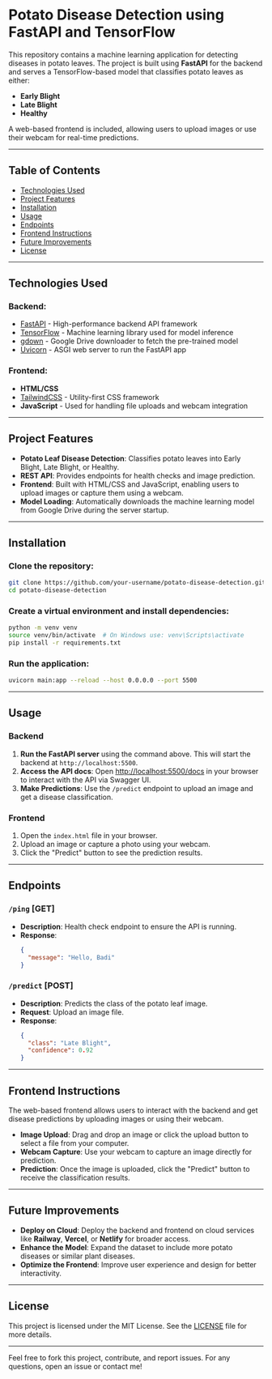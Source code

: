 # Potato Disease Detection using FastAPI and TensorFlow

This repository contains a machine learning application for detecting diseases in potato leaves. The project is built using **FastAPI** for the backend and serves a TensorFlow-based model that classifies potato leaves as either:
- **Early Blight**
- **Late Blight**
- **Healthy**

A web-based frontend is included, allowing users to upload images or use their webcam for real-time predictions.

---

## Table of Contents
- [Technologies Used](#technologies-used)
- [Project Features](#project-features)
- [Installation](#installation)
- [Usage](#usage)
- [Endpoints](#endpoints)
- [Frontend Instructions](#frontend-instructions)
- [Future Improvements](#future-improvements)
- [License](#license)

---

## Technologies Used

### Backend:
- [FastAPI](https://fastapi.tiangolo.com/) - High-performance backend API framework
- [TensorFlow](https://www.tensorflow.org/) - Machine learning library used for model inference
- [gdown](https://pypi.org/project/gdown/) - Google Drive downloader to fetch the pre-trained model
- [Uvicorn](https://www.uvicorn.org/) - ASGI web server to run the FastAPI app

### Frontend:
- **HTML/CSS**
- [TailwindCSS](https://tailwindcss.com/) - Utility-first CSS framework
- **JavaScript** - Used for handling file uploads and webcam integration

---

## Project Features
- **Potato Leaf Disease Detection**: Classifies potato leaves into Early Blight, Late Blight, or Healthy.
- **REST API**: Provides endpoints for health checks and image prediction.
- **Frontend**: Built with HTML/CSS and JavaScript, enabling users to upload images or capture them using a webcam.
- **Model Loading**: Automatically downloads the machine learning model from Google Drive during the server startup.

---

## Installation

### Clone the repository:

```bash
git clone https://github.com/your-username/potato-disease-detection.git
cd potato-disease-detection
```

### Create a virtual environment and install dependencies:

```bash
python -m venv venv
source venv/bin/activate  # On Windows use: venv\Scripts\activate
pip install -r requirements.txt
```

### Run the application:

```bash
uvicorn main:app --reload --host 0.0.0.0 --port 5500
```

---

## Usage

### Backend

1. **Run the FastAPI server** using the command above. This will start the backend at `http://localhost:5500`.
2. **Access the API docs**: Open [http://localhost:5500/docs](http://localhost:5500/docs) in your browser to interact with the API via Swagger UI.
3. **Make Predictions**: Use the `/predict` endpoint to upload an image and get a disease classification.

### Frontend

1. Open the `index.html` file in your browser.
2. Upload an image or capture a photo using your webcam.
3. Click the "Predict" button to see the prediction results.

---

## Endpoints

### `/ping` [GET]
- **Description**: Health check endpoint to ensure the API is running.
- **Response**:
  ```json
  {
    "message": "Hello, Badi"
  }
  ```

### `/predict` [POST]
- **Description**: Predicts the class of the potato leaf image.
- **Request**: Upload an image file.
- **Response**:
  ```json
  {
    "class": "Late Blight",
    "confidence": 0.92
  }
  ```

---

## Frontend Instructions

The web-based frontend allows users to interact with the backend and get disease predictions by uploading images or using their webcam.

- **Image Upload**: Drag and drop an image or click the upload button to select a file from your computer.
- **Webcam Capture**: Use your webcam to capture an image directly for prediction.
- **Prediction**: Once the image is uploaded, click the "Predict" button to receive the classification results.

---

## Future Improvements
- **Deploy on Cloud**: Deploy the backend and frontend on cloud services like **Railway**, **Vercel**, or **Netlify** for broader access.
- **Enhance the Model**: Expand the dataset to include more potato diseases or similar plant diseases.
- **Optimize the Frontend**: Improve user experience and design for better interactivity.

---

## License
This project is licensed under the MIT License. See the [LICENSE](./LICENSE) file for more details.

---

Feel free to fork this project, contribute, and report issues. For any questions, open an issue or contact me!

